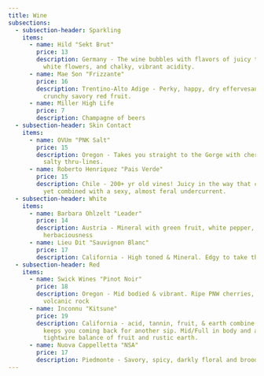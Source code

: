 ```yaml
---
title: Wine
subsections:
  - subsection-header: Sparkling
    items:
      - name: Hild "Sekt Brut"
        price: 13
        description: Germany - The wine bubbles with flavors of juicy tropical fruit,
          white flowers, and chalky, vibrant acidity.
      - name: Mae Son "Frizzante"
        price: 16
        description: Trentino-Alto Adige - Perky, happy, dry effervesance wrapped in
          crunchy savory red fruit.
      - name: Miller High Life
        price: 7
        description: Champagne of beers
  - subsection-header: Skin Contact
    items:
      - name: OVUm "PNK Salt"
        price: 15
        description: Oregon - Takes you straight to the Gorge with cherry orchards and
          salty thru-lines.
      - name: Roberto Henriquez "Pais Verde"
        price: 15
        description: Chile - 200+ yr old vines! Juicy in the way that cranberries are,
          yet combined with a sexy, almost feral undercurrent.
  - subsection-header: White
    items:
      - name: Barbara Ohlzelt "Leader"
        price: 14
        description: Austria - Mineral with green fruit, white pepper, and a light
          herbaciousness
      - name: Lieu Dit "Sauvignon Blanc"
        price: 17
        description: California - High toned & Mineral. Edgy to take the edge off.
  - subsection-header: Red
    items:
      - name: Swick Wines "Pinot Noir"
        price: 18
        description: Oregon - Mid bodied & vibrant. Ripe PNW cherries, black pepper &
          volcanic rock
      - name: Inconnu "Kitsune"
        price: 19
        description: California - acid, tannin, fruit, & earth combine in a wine that
          keeps you coming back for another sip. Mid/Full in body and a
          tightwire balance of fruit and rustic earth.
      - name: Nuova Cappelletta "NSA"
        price: 17
        description: Piedmonte - Savory, spicy, darkly floral and brooding.
---
```

